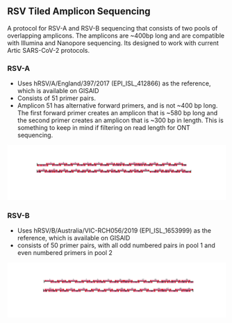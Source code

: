 RSV Tiled Amplicon Sequencing 
--

A protocol for RSV-A and RSV-B sequencing that consists of two pools of overlapping amplicons. The amplicons are ~400bp long and are compatible with Illumina and Nanopore sequencing. Its designed to work with current Artic SARS-CoV-2 protocols. 

### RSV-A
- Uses hRSV/A/England/397/2017 (EPI_ISL_412866) as the reference, which is available on GISAID
- Consists of 51 primer pairs.
- Amplicon 51 has alternative forward primers, and is not ~400 bp long. The first forward primer creates an amplicon that is ~580 bp long and the second primer creates an amplicon that is ~300 bp in length. This is something to keep in mind if filtering on read length for ONT sequencing. 

![Primer Scheme](RSVA_scheme_plot.png) 

### RSV-B
- Uses hRSV/B/Australia/VIC-RCH056/2019 (EPI_ISL_1653999) as the reference, which is available on GISAID
- consists of 50 primer pairs, with all odd numbered pairs in pool 1 and even numbered primers in pool 2

![Primer Scheme](RSVB_scheme_plot.png) 
